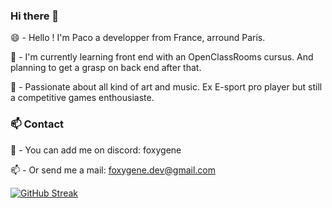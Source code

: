 ### Hi there 👋

😄 - Hello ! I'm Paco a developper from France, arround Paris.

🌱 - I'm currently learning front end with an OpenClassRooms cursus. And planning to get a grasp on back end after that.

🔭 - Passionate about all kind of art and music. Ex E-sport pro player but still a competitive games enthousiaste.

### 📫 Contact
💬 - You can add me on discord: foxygene

📫 - Or send me a mail: foxygene.dev@gmail.com

 [![GitHub Streak](https://streak-stats.demolab.com?user=Foxygene&theme=dracula&border_radius=10)](https://git.io/streak-stats) 
